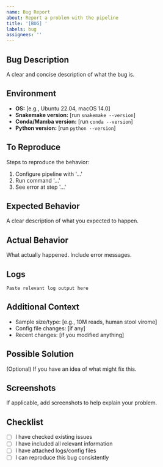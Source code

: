 ```yaml
---
name: Bug Report
about: Report a problem with the pipeline
title: '[BUG] '
labels: bug
assignees: ''
---
```


## Bug Description

A clear and concise description of what the bug is.

## Environment

- **OS:** [e.g., Ubuntu 22.04, macOS 14.0]
- **Snakemake version:** [run `snakemake --version`]
- **Conda/Mamba version:** [run `conda --version`]
- **Python version:** [run `python --version`]

## To Reproduce

Steps to reproduce the behavior:

1. Configure pipeline with '...'
2. Run command '...'
3. See error at step '...'

## Expected Behavior

A clear description of what you expected to happen.

## Actual Behavior

What actually happened. Include error messages.

## Logs

```
Paste relevant log output here
```

## Additional Context

- Sample size/type: [e.g., 10M reads, human stool virome]
- Config file changes: [if any]
- Recent changes: [if you modified anything]

## Possible Solution

(Optional) If you have an idea of what might fix this.

## Screenshots

If applicable, add screenshots to help explain your problem.

## Checklist

- [ ] I have checked existing issues
- [ ] I have included all relevant information
- [ ] I have attached logs/config files
- [ ] I can reproduce this bug consistently
